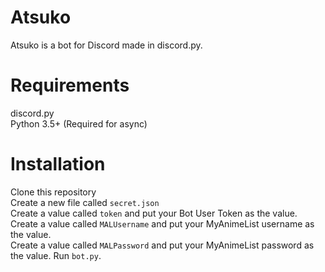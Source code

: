 # Atsuko  
Atsuko is a bot for Discord made in discord.py.  
  
# Requirements  
discord.py  
Python 3.5+ (Required for async)  
  
# Installation  
Clone this repository  
Create a new file called `secret.json`  
Create a value called `token` and put your Bot User Token as the value.  
Create a value called `MALUsername` and put your MyAnimeList username as the value.  
Create a value called `MALPassword` and put your MyAnimeList password as the value.
Run `bot.py`.
